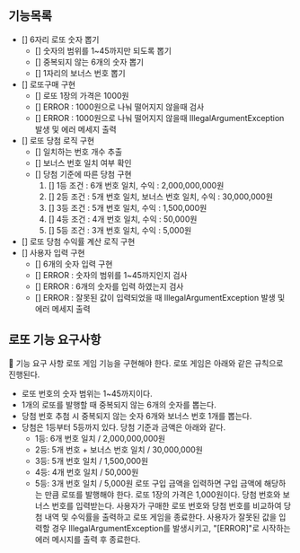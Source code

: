 ## 기능목록

- [] 6자리 로또 숫자 뽑기
    - [] 숫자의 범위를 1~45까지만 되도록 뽑기
    - [] 중복되지 않는 6개의 숫자 뽑기
    - [] 1자리의 보너스 번호 뽑기
- [] 로또구매 구현
    - [] 로또 1장의 가격은 1000원
    - [] ERROR : 1000원으로 나눠 떨어지지 않을때 검사
    - [] ERROR : 1000원으로 나눠 떨어지지 않을때 IllegalArgumentException 발생 및 에러 메세지 출력   
- [] 로또 당첨 로직 구현
    - [] 일치하는 번호 개수 추출
    - [] 보너스 번호 일치 여부 확인
    - [] 당첨 기준에 따른 당첨 구현
      1. [] 1등 조건 : 6개 번호 일치, 수익 : 2,000,000,000원 
      2. [] 2등 조건 : 5개 번호 일치, 보너스 번호 일치, 수익 : 30,000,000원 
      3. [] 3등 조건 : 5개 번호 일치, 수익 : 1,500,000원 
      4. [] 4등 조건 : 4개 번호 일치, 수익 : 50,000원 
      5. [] 5등 조건 : 3개 번호 일치, 수익 : 5,000원 
- [] 로또 당첨 수익률 계산 로직 구현
- [] 사용자 입력 구현
   - [] 6개의 숫자 입력 구현
   - [] ERROR : 숫자의 범위를 1~45까지인지 검사 
   - [] ERROR : 6개의 숫자를 입력 하였는지 검사
   - [] ERROR : 잘못된 값이 입력되었을 때 IllegalArgumentException 발생 및 에러 메세지 출력


## 로또 기능 요구사항
🚀 기능 요구 사항
로또 게임 기능을 구현해야 한다. 로또 게임은 아래와 같은 규칙으로 진행된다.

- 로또 번호의 숫자 범위는 1~45까지이다.
- 1개의 로또를 발행할 때 중복되지 않는 6개의 숫자를 뽑는다.
- 당첨 번호 추첨 시 중복되지 않는 숫자 6개와 보너스 번호 1개를 뽑는다.
- 당첨은 1등부터 5등까지 있다. 당첨 기준과 금액은 아래와 같다.
    - 1등: 6개 번호 일치 / 2,000,000,000원
    - 2등: 5개 번호 + 보너스 번호 일치 / 30,000,000원
    - 3등: 5개 번호 일치 / 1,500,000원
    - 4등: 4개 번호 일치 / 50,000원
    - 5등: 3개 번호 일치 / 5,000원
      로또 구입 금액을 입력하면 구입 금액에 해당하는 만큼 로또를 발행해야 한다.
      로또 1장의 가격은 1,000원이다.
      당첨 번호와 보너스 번호를 입력받는다.
      사용자가 구매한 로또 번호와 당첨 번호를 비교하여 당첨 내역 및 수익률을 출력하고 로또 게임을 종료한다.
      사용자가 잘못된 값을 입력할 경우 IllegalArgumentException를 발생시키고, "[ERROR]"로 시작하는 에러 메시지를 출력 후 종료한다.